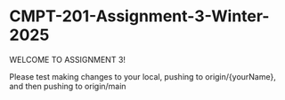 # CMPT-201-Assignment-3-Winter-2025

WELCOME TO ASSIGNMENT 3!

Please test making changes to your local, pushing to origin/{yourName}, and then pushing to origin/main